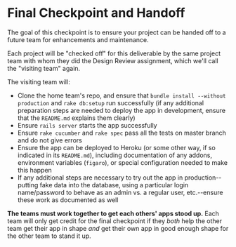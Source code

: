 # Final Checkpoint and Handoff

The goal of this checkpoint is to ensure your project can be handed off to a future team for enhancements and maintenance.

Each project will be "checked off" for this deliverable by the same project team with whom they did the Design Review assignment, which we'll call the "visiting team" again.

The visiting team will:

* Clone the home team's repo, and ensure that  `bundle install --without production` and `rake db:setup`  run successfully (if any additional preparation steps are needed to deploy the app in development, ensure that the `README.md` explains them clearly)
* Ensure `rails server` starts the app successfully
* Ensure `rake cucumber` and `rake spec` pass all the tests on master branch and do not give errors
* Ensure the app can be deployed to Heroku (or some other way, if so indicated in its `README.md`), including documentation of any addons, environment variables (`figaro`), or special 
configuration needed to make this happen
* If any additional steps are necessary to try out the app in production--putting fake data into the database, using a particular login name/password to behave as an admin vs. a regular user,
etc.--ensure these work as documented as well

**The teams must work together to get each others' apps stood up.**  Each team will only get credit for the final checkpoint if they *both* help the other team get their app in shape *and* get their own app in good enough shape for the other team to stand it up.

